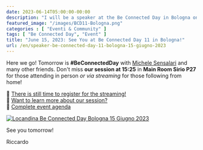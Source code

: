 ```yaml
---
date: 2023-06-14T05:00:00-00:00
description: "I will be a speaker at the Be Connected Day in Bologna on June 15, 2023, a leading event in Italy on the topics of the future of hybrid work and digital collaboration."
featured_image: "/images/BCD11-Bologna.png"
categories : [ "Eventi & Community" ]
tags: [ "Be Connected Day", "Event" ]
title: "June 15, 2023: See You at Be Connected Day 11 in Bologna!"
url: /en/speaker-be-connected-day-11-bologna-15-giugno-2023
---
```

Here we go! Tomorrow is **#BeConnectedDay** with [Michele Sensalari](https://www.linkedin.com/in/michele-sensalari-4988b7/) and many other friends. Don't miss **our session at 15:25** in **Main Room Sirio P27** for those attending in person *or via streaming* for those following from home!

📌 [There is still time to register for the streaming!](https://lnkd.in/dQWpvhs9)  
📌 [Want to learn more about our session?](https://lnkd.in/dbvXrYzj)  
📌 [Complete event agenda](https://lnkd.in/dr7iEGVi)

[![Locandina Be Connected Day Bologna 15 Giugno 2023](/images/BCD11-Bologna.png)](https://www.beconnectedday.it)

See you tomorrow!

Riccardo
